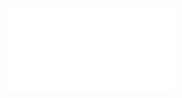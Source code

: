 ![![![](Activity/3、显示和隐式调用Activity.md)](Activity/3、显示和隐式调用Activity.md)](Activity/1、Activity的生命周期.md)